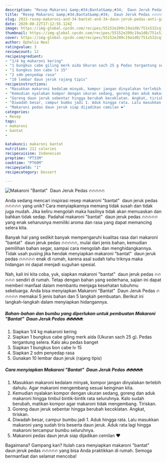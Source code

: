 ```yaml
---
description: "Resep Makaroni &amp;#34;Bantat&amp;#34;  Daun Jeruk Pedas 🔥🔥🔥🔥🔥 Anti Gagal"
title: "Resep Makaroni &amp;#34;Bantat&amp;#34;  Daun Jeruk Pedas 🔥🔥🔥🔥🔥 Anti Gagal"
slug: 2031-resep-makaroni-and-34-bantat-and-34-daun-jeruk-pedas-anti-gagal
date: 2020-08-22T17:12:55.124Z
image: https://img-global.cpcdn.com/recipes/55152e209c19a1d0/751x532cq70/makaroni-bantat-daun-jeruk-pedas-🔥🔥🔥🔥🔥-foto-resep-utama.jpg
thumbnail: https://img-global.cpcdn.com/recipes/55152e209c19a1d0/751x532cq70/makaroni-bantat-daun-jeruk-pedas-🔥🔥🔥🔥🔥-foto-resep-utama.jpg
cover: https://img-global.cpcdn.com/recipes/55152e209c19a1d0/751x532cq70/makaroni-bantat-daun-jeruk-pedas-🔥🔥🔥🔥🔥-foto-resep-utama.jpg
author: Ophelia Neal
ratingvalue: 3
reviewcount: 12
recipeingredient:
- "1/4 kg makaroni kering"
- "1 bungkus cabe giling merk aida Ukuran sach 25 g Pedas tergantung selera Kalo aku pedas banget"
- "1 bungkus bon cabe lv 15"
- "2 sdm penyedap rasa"
- "10 lembar daun jeruk rajang tipis"
recipeinstructions:
- "Masukkan makaroni kedalam minyak, kompor jangan dinyalakan terlebih dahulu. Agar makaroni mengembang sesuai keinginan kita."
- "Kemudian nyalakan kompor dengan ukuran sedang, goreng dan aduk makaroni hingga timbul bintik-bintik rata seluruhnya. Kalo sudah berubah, matikan kompor agar makaroni tidak mengembang. Tiriskan."
- "Goreng daun jeruk sebentar hingga berubah kecoklatan. Angkat, tiriskan."
- "Diwadah besar, campur bumbu jadi 1. Aduk hingga rata. Lalu masukkan makaroni yang sudah tiris beserta daun jeruk. Aduk rata lagi hingga makaroni tercampur bumbu seluruhnya."
- "Makaroni pedas daun jeruk siap dijadikan cemilan ❤"
categories:
- Resep
tags:
- makaroni
- bantat
- 

katakunci: makaroni bantat  
nutrition: 211 calories
recipecuisine: Indonesian
preptime: "PT33M"
cooktime: "PT60M"
recipeyield: "1"
recipecategory: Dessert

---
```



![Makaroni &#34;Bantat&#34;  Daun Jeruk Pedas 🔥🔥🔥🔥🔥](https://img-global.cpcdn.com/recipes/55152e209c19a1d0/751x532cq70/makaroni-bantat-daun-jeruk-pedas-🔥🔥🔥🔥🔥-foto-resep-utama.jpg)

Anda sedang mencari inspirasi resep makaroni &#34;bantat&#34;  daun jeruk pedas 🔥🔥🔥🔥🔥 yang unik? Cara menyiapkannya memang tidak susah dan tidak juga mudah. Jika keliru mengolah maka hasilnya tidak akan memuaskan dan bahkan tidak sedap. Padahal makaroni &#34;bantat&#34;  daun jeruk pedas 🔥🔥🔥🔥🔥 yang enak seharusnya memiliki aroma dan rasa yang dapat memancing selera kita.

Banyak hal yang sedikit banyak mempengaruhi kualitas rasa dari makaroni &#34;bantat&#34;  daun jeruk pedas 🔥🔥🔥🔥🔥, mulai dari jenis bahan, kemudian pemilihan bahan segar, sampai cara mengolah dan menghidangkannya. Tidak usah pusing jika hendak menyiapkan makaroni &#34;bantat&#34;  daun jeruk pedas 🔥🔥🔥🔥🔥 enak di rumah, karena asal sudah tahu triknya maka hidangan ini dapat menjadi suguhan spesial.




Nah, kali ini kita coba, yuk, siapkan makaroni &#34;bantat&#34;  daun jeruk pedas 🔥🔥🔥🔥🔥 sendiri di rumah. Tetap dengan bahan yang sederhana, sajian ini dapat memberi manfaat dalam membantu menjaga kesehatan tubuhmu sekeluarga. Anda bisa menyiapkan Makaroni &#34;Bantat&#34;  Daun Jeruk Pedas 🔥🔥🔥🔥🔥 memakai 5 jenis bahan dan 5 langkah pembuatan. Berikut ini langkah-langkah dalam menyiapkan hidangannya.

<!--inarticleads1-->

##### Bahan-bahan dan bumbu yang diperlukan untuk pembuatan Makaroni &#34;Bantat&#34;  Daun Jeruk Pedas 🔥🔥🔥🔥🔥:

1. Siapkan 1/4 kg makaroni kering
1. Siapkan 1 bungkus cabe giling merk aida (Ukuran sach 25 g). Pedas tergantung selera. Kalo aku pedas banget
1. Siapkan 1 bungkus bon cabe lv 15
1. Siapkan 2 sdm penyedap rasa
1. Gunakan 10 lembar daun jeruk (rajang tipis)




<!--inarticleads2-->

##### Cara menyiapkan Makaroni &#34;Bantat&#34;  Daun Jeruk Pedas 🔥🔥🔥🔥🔥:

1. Masukkan makaroni kedalam minyak, kompor jangan dinyalakan terlebih dahulu. Agar makaroni mengembang sesuai keinginan kita.
1. Kemudian nyalakan kompor dengan ukuran sedang, goreng dan aduk makaroni hingga timbul bintik-bintik rata seluruhnya. Kalo sudah berubah, matikan kompor agar makaroni tidak mengembang. Tiriskan.
1. Goreng daun jeruk sebentar hingga berubah kecoklatan. Angkat, tiriskan.
1. Diwadah besar, campur bumbu jadi 1. Aduk hingga rata. Lalu masukkan makaroni yang sudah tiris beserta daun jeruk. Aduk rata lagi hingga makaroni tercampur bumbu seluruhnya.
1. Makaroni pedas daun jeruk siap dijadikan cemilan ❤




Bagaimana? Gampang kan? Itulah cara menyiapkan makaroni &#34;bantat&#34;  daun jeruk pedas 🔥🔥🔥🔥🔥 yang bisa Anda praktikkan di rumah. Semoga bermanfaat dan selamat mencoba!
